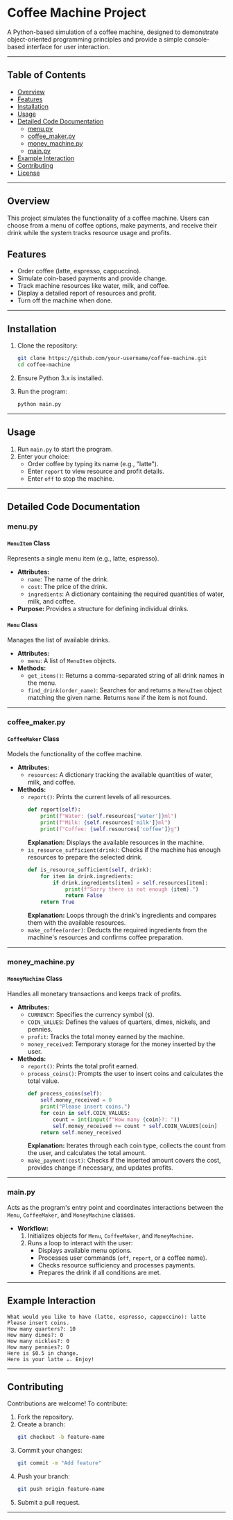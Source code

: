 
# Coffee Machine Project

A Python-based simulation of a coffee machine, designed to demonstrate object-oriented programming principles and provide a simple console-based interface for user interaction.

---

## Table of Contents
- [Overview](#overview)
- [Features](#features)
- [Installation](#installation)
- [Usage](#usage)
- [Detailed Code Documentation](#detailed-code-documentation)
  - [menu.py](#menupy)
  - [coffee_maker.py](#coffee_makerpy)
  - [money_machine.py](#money_machinepy)
  - [main.py](#mainpy)
- [Example Interaction](#example-interaction)
- [Contributing](#contributing)
- [License](#license)

---

## Overview
This project simulates the functionality of a coffee machine. Users can choose from a menu of coffee options, make payments, and receive their drink while the system tracks resource usage and profits.

## Features
- Order coffee (latte, espresso, cappuccino).
- Simulate coin-based payments and provide change.
- Track machine resources like water, milk, and coffee.
- Display a detailed report of resources and profit.
- Turn off the machine when done.

---

## Installation
1. Clone the repository:
   ```bash
   git clone https://github.com/your-username/coffee-machine.git
   cd coffee-machine
   ```

2. Ensure Python 3.x is installed.

3. Run the program:
   ```bash
   python main.py
   ```

---

## Usage
1. Run `main.py` to start the program.
2. Enter your choice:
   - Order coffee by typing its name (e.g., "latte").
   - Enter `report` to view resource and profit details.
   - Enter `off` to stop the machine.

---

## Detailed Code Documentation

### menu.py

#### `MenuItem` Class
Represents a single menu item (e.g., latte, espresso).
- **Attributes:**
  - `name`: The name of the drink.
  - `cost`: The price of the drink.
  - `ingredients`: A dictionary containing the required quantities of water, milk, and coffee.
- **Purpose:** Provides a structure for defining individual drinks.

#### `Menu` Class
Manages the list of available drinks.
- **Attributes:**
  - `menu`: A list of `MenuItem` objects.
- **Methods:**
  - `get_items()`: Returns a comma-separated string of all drink names in the menu.
  - `find_drink(order_name)`: Searches for and returns a `MenuItem` object matching the given name. Returns `None` if the item is not found.

---

### coffee_maker.py

#### `CoffeeMaker` Class
Models the functionality of the coffee machine.
- **Attributes:**
  - `resources`: A dictionary tracking the available quantities of water, milk, and coffee.
- **Methods:**
  - `report()`: Prints the current levels of all resources.
    ```python
    def report(self):
        print(f"Water: {self.resources['water']}ml")
        print(f"Milk: {self.resources['milk']}ml")
        print(f"Coffee: {self.resources['coffee']}g")
    ```
    **Explanation:** Displays the available resources in the machine.
  - `is_resource_sufficient(drink)`: Checks if the machine has enough resources to prepare the selected drink.
    ```python
    def is_resource_sufficient(self, drink):
        for item in drink.ingredients:
            if drink.ingredients[item] > self.resources[item]:
                print(f"Sorry there is not enough {item}.")
                return False
        return True
    ```
    **Explanation:** Loops through the drink's ingredients and compares them with the available resources.
  - `make_coffee(order)`: Deducts the required ingredients from the machine's resources and confirms coffee preparation.

---

### money_machine.py

#### `MoneyMachine` Class
Handles all monetary transactions and keeps track of profits.
- **Attributes:**
  - `CURRENCY`: Specifies the currency symbol (`$`).
  - `COIN_VALUES`: Defines the values of quarters, dimes, nickels, and pennies.
  - `profit`: Tracks the total money earned by the machine.
  - `money_received`: Temporary storage for the money inserted by the user.
- **Methods:**
  - `report()`: Prints the total profit earned.
  - `process_coins()`: Prompts the user to insert coins and calculates the total value.
    ```python
    def process_coins(self):
        self.money_received = 0
        print("Please insert coins.")
        for coin in self.COIN_VALUES:
            count = int(input(f"How many {coin}?: "))
            self.money_received += count * self.COIN_VALUES[coin]
        return self.money_received
    ```
    **Explanation:** Iterates through each coin type, collects the count from the user, and calculates the total amount.
  - `make_payment(cost)`: Checks if the inserted amount covers the cost, provides change if necessary, and updates profits.

---

### main.py

Acts as the program's entry point and coordinates interactions between the `Menu`, `CoffeeMaker`, and `MoneyMachine` classes.
- **Workflow:**
  1. Initializes objects for `Menu`, `CoffeeMaker`, and `MoneyMachine`.
  2. Runs a loop to interact with the user:
     - Displays available menu options.
     - Processes user commands (`off`, `report`, or a coffee name).
     - Checks resource sufficiency and processes payments.
     - Prepares the drink if all conditions are met.

---

## Example Interaction
```plaintext
What would you like to have (latte, espresso, cappuccino): latte
Please insert coins.
How many quarters?: 10
How many dimes?: 0
How many nickles?: 0
How many pennies?: 0
Here is $0.5 in change.
Here is your latte ☕️. Enjoy!
```

---

## Contributing
Contributions are welcome! To contribute:
1. Fork the repository.
2. Create a branch:
   ```bash
   git checkout -b feature-name
   ```
3. Commit your changes:
   ```bash
   git commit -m "Add feature"
   ```
4. Push your branch:
   ```bash
   git push origin feature-name
   ```
5. Submit a pull request.

---